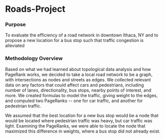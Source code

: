 # Roads-Project

### Purpose
To evaluate the efficiency of a road network in downtown Ithaca, NY and to propose a new location for a bus stop such that traffic congestion is alleviated

### Methodology Overview
Based on what we had learned about topological data analysis and how PageRank works, we decided to take a local road network to be a graph, with intersections as nodes and streets as edges. We collected relevant data on any factors that could affect cars and pedestrians, including number of lanes, directionality, bus stops, nearby points of interest, and more. We created formulas to model the traffic, giving weight to the edges, and computed two PageRanks -- one for car traffic, and another for pedestrian traffic.

We assumed that the best location for a new bus stop would be a node that would be located where pedestrian traffic was heavy, but car traffic was light. Examining the PageRanks, we were able to locate the node that maximized this difference in weights, where a bus stop did not already exist. 

